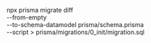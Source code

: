 npx prisma migrate diff \
--from-empty \
--to-schema-datamodel prisma/schema.prisma \
--script > prisma/migrations/0_init/migration.sql